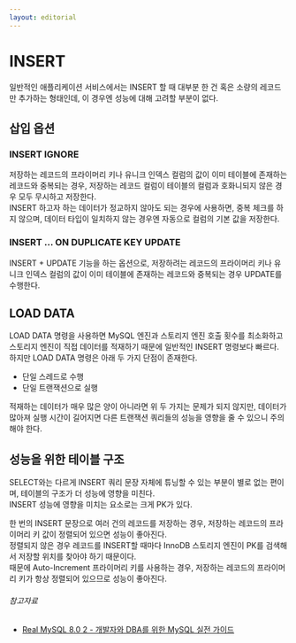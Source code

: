 ```yaml
---
layout: editorial
---
```


# INSERT

일반적인 애플리케이션 서비스에서는 INSERT 할 때 대부분 한 건 혹은 소량의 레코드만 추가하는 형태인데, 이 경우엔 성능에 대해 고려할 부분이 없다.

## 삽입 옵션

### INSERT IGNORE

저장하는 레코드의 프라이머리 키나 유니크 인덱스 컬럼의 값이 이미 테이블에 존재하는 레코드와 중복되는 경우, 저장하는 레코드 컬럼이 테이블의 컬럼과 호화니되지 않은 경우 모두 무시하고 저장한다.  
INSERT 하고자 하는 데이터가 정교하지 않아도 되는 경우에 사용하면, 중복 체크를 하지 않으며, 데이터 타입이 일치하지 않는 경우엔 자동으로 컬럼의 기본 값을 저장한다.

### INSERT ... ON DUPLICATE KEY UPDATE

INSERT + UPDATE 기능을 하는 옵션으로, 저장하려는 레코드의 프라이머리 키나 유니크 인덱스 컬럼의 값이 이미 테이블에 존재하는 레코드와 중복되는 경우 UPDATE를 수행한다.

## LOAD DATA

LOAD DATA 명령을 사용하면 MySQL 엔진과 스토리지 엔진 호출 횟수를 최소화하고 스토리지 엔진이 직접 데이터를 적재하기 때문에 일반적인 INSERT 명령보다 빠르다.  
하지만 LOAD DATA 명령은 아래 두 가지 단점이 존재한다.

- 단일 스레드로 수행
- 단일 트랜잭션으로 실행

적재하는 데이터가 매우 많은 양이 아니라면 위 두 가지는 문제가 되지 않지만, 데이터가 많아져 실행 시간이 길어지면 다른 트랜잭션 쿼리들의 성능을 영향을 줄 수 있으니 주의해야 한다.

## 성능을 위한 테이블 구조

SELECT와는 다르게 INSERT 쿼리 문장 자체에 튜닝할 수 있는 부분이 별로 없는 편이며, 테이블의 구조가 더 성능에 영향을 미친다.  
INSERT 성능에 영향을 미치는 요소로는 크게 PK가 있다.

한 번의 INSERT 문장으로 여러 건의 레코드를 저장하는 경우, 저장하는 레코드의 프라이머리 키 값이 정렬되어 있으면 성능이 좋아진다.  
정렬되지 않은 경우 레코드를 INSERT할 때마다 InnoDB 스토리지 엔진이 PK를 검색해서 저장할 위치를 찾아야 하기 때문이다.  
때문에 Auto-Increment 프라이머리 키를 사용하는 경우, 저장하는 레코드의 프라이머리 키가 항상 정렬되어 있으므로 성능이 좋아진다.

###### 참고자료

- [Real MySQL 8.0 2 - 개발자와 DBA를 위한 MySQL 실전 가이드](https://www.nl.go.kr/seoji/contents/S80100000000.do?schM=intgr_detail_view_isbn&page=1&pageUnit=10&schType=simple&schStr=Real+MySql+8.0&isbn=9791158392727&cipId=228440238%2C)